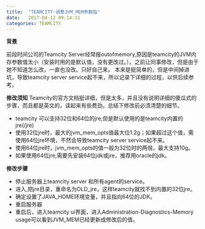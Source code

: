 ```yaml
---
title:  "TEAMCITY-调整JVM_MEM参数指"
date:   2017-04-12 09:14:11
categories: TEAMCITY
---
```


**背景**

前段时间公司的Teamcity Server经常报outofmemory,原因是teamcity的JVM内存参数值太小（安装时用的是默认值，没有更改过。）。之前让同事修改，但是由于她不知道怎么改，一直也没改。只好自己来。
本来是挺简单的，但是中间掉进坑，导致teamcity server service起不来，所以记录下详细的过程，以供后续参考。


**修改须知**
Teamcity的官方文档挺详细，但是太多，并且没有说明详细的傻瓜式的步骤，而且都是英文的，读起来有些费劲。总结下修改前必须清楚的细节。

- teamcity 可以支持32位和64位的jre,但是默认使用的是teamcity内置的jre(<Teamcity dir>/jre)
- 使用32位jre时，最大的jvm_mem_opts值最大位1.2g；如果超过这个值，需使用64位jre环境，不然会导致teamcity server service起不来。
- 使用64位jre时，jvm_mem_opts的值一般为32位时的两倍，最大支持10g。
- 如果使用64位jre,需要先安装64位jdk或jre，推荐用oracle的jdk。

**修改步骤**
- 停止服务器上teamcity server 和所有agent的service。
- 进入<teamcity-dir>,把jre目录，重命名为OLD_jre，这样teamcity就找不到内置的32位jre。
- 确定设置了JAVA_HOME环境变量，并且指向64位的JDK。
- 重启服务器
- 重启后，进入teamcity ui界面，进入Administration-Diagnostics-Memory usage可以看到JVM_MEM已经更新成修改后的值。

